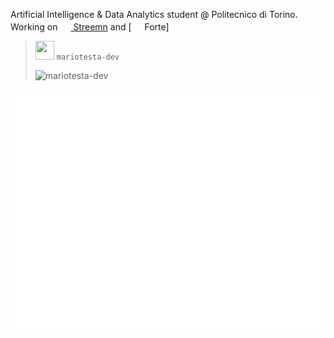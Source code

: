 Artificial Intelligence & Data Analytics student @ Politecnico di Torino. <br/>
Working on [<img src="https://i.ibb.co/W27B59m/Senza-titolo-2.png" height="17px" width="17px"> Streemn](https://www.streemn.com) and [<img src="https://i.ibb.co/vD4Ry9J/transparent-logo.png" height="17px" width="17px"> Forte]
 
  
  
> <img src="https://avatars.githubusercontent.com/u/50962465?v=4" height="30px" width="30px"> `mariotesta-dev`  
>
> ![mariotesta-dev](https://komarev.com/ghpvc/?username=mariotesta-devw&label=Profile%20views&color=0e75b6&style=flat)

![Metrics](./github-metrics.svg)
